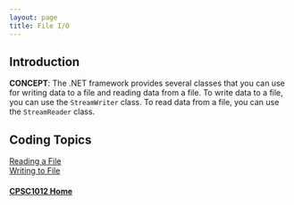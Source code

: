 ```yaml
---
layout: page
title: File I/O
---
```

## Introduction
**CONCEPT**: The .NET framework provides several classes that you can use for writing data to a file and reading data from a file. To write data to a file, you can use the `StreamWriter` class. To read data from a file, you can use the `StreamReader` class.

## Coding Topics
[Reading a File](readding.md)<br>
[Writing to File](writing.md)

#### [CPSC1012 Home](../)